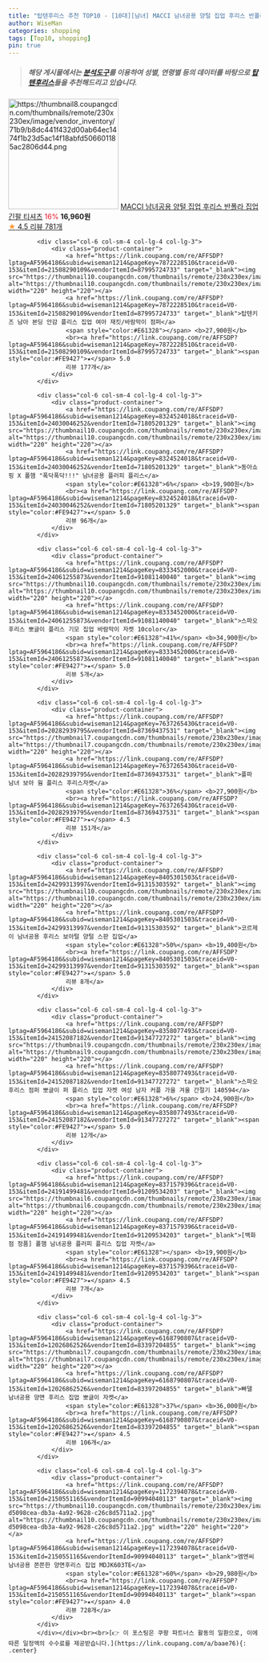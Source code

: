 ```yaml
---
title: "탑텐후리스 추천 TOP10 - [10대][남녀] MACCI 남녀공용 양털 집업 후리스 반폴라 집업 긴팔 티셔츠"
author: WiseMan
categories: shopping
tags: [Top10, shopping]
pin: true
---
```


> ##### 해당 게시물에서는 [**분석도구**](https://itemscout.io/)를 이용하여 **성별**, **연령별** 등의 데이터를 바탕으로 [**탑텐후리스**](https://link.coupang.com/a/baae76)들을 추천해드리고 있습니다.
<div class="container"><div class="row">
            <div class="col-6 col-sm-4 col-lg-4 col-lg-3">
                <div class="product-container">
                    <a href="https://link.coupang.com/re/AFFSDP?lptag=AF5964186&subid=wiseman1214&pageKey=321178832&traceid=V0-153&itemId=1028199394&vendorItemId=87623286464" target="_blank"><img src="https://thumbnail8.coupangcdn.com/thumbnails/remote/230x230ex/image/vendor_inventory/71b9/b8dc441f432d00ab64ec1474f1b23d5ac14f18abfd506601185ac2806d44.png" alt="https://thumbnail8.coupangcdn.com/thumbnails/remote/230x230ex/image/vendor_inventory/71b9/b8dc441f432d00ab64ec1474f1b23d5ac14f18abfd506601185ac2806d44.png" width="220" height="220"></a>
                    <a href="https://link.coupang.com/re/AFFSDP?lptag=AF5964186&subid=wiseman1214&pageKey=321178832&traceid=V0-153&itemId=1028199394&vendorItemId=87623286464" target="_blank">MACCI 남녀공용 양털 집업 후리스 반폴라 집업 긴팔 티셔츠</a>
                    <span style="color:#E61328">16%</span> <b>16,960원</b>
                    <br><a href="https://link.coupang.com/re/AFFSDP?lptag=AF5964186&subid=wiseman1214&pageKey=321178832&traceid=V0-153&itemId=1028199394&vendorItemId=87623286464" target="_blank"><span style="color:#FE9427">★</span> 4.5
                    리뷰 781개</a>
                </div>
            </div>
            
            <div class="col-6 col-sm-4 col-lg-4 col-lg-3">
                <div class="product-container">
                    <a href="https://link.coupang.com/re/AFFSDP?lptag=AF5964186&subid=wiseman1214&pageKey=7872228510&traceid=V0-153&itemId=21508290109&vendorItemId=87995724733" target="_blank"><img src="https://thumbnail10.coupangcdn.com/thumbnails/remote/230x230ex/image/vendor_inventory/1069/b1d83b2dfd4e3e4fb8219cf77d3722a10c2d5d9d327ade738be94dc15927.jpg" alt="https://thumbnail10.coupangcdn.com/thumbnails/remote/230x230ex/image/vendor_inventory/1069/b1d83b2dfd4e3e4fb8219cf77d3722a10c2d5d9d327ade738be94dc15927.jpg" width="220" height="220"></a>
                    <a href="https://link.coupang.com/re/AFFSDP?lptag=AF5964186&subid=wiseman1214&pageKey=7872228510&traceid=V0-153&itemId=21508290109&vendorItemId=87995724733" target="_blank">탑텐키즈 남아 본딩 안감 플리스 집업 여아 재킷/바람막이 점퍼</a>
                    <span style="color:#E61328"></span> <b>27,900원</b>
                    <br><a href="https://link.coupang.com/re/AFFSDP?lptag=AF5964186&subid=wiseman1214&pageKey=7872228510&traceid=V0-153&itemId=21508290109&vendorItemId=87995724733" target="_blank"><span style="color:#FE9427">★</span> 5.0
                    리뷰 177개</a>
                </div>
            </div>
            
            <div class="col-6 col-sm-4 col-lg-4 col-lg-3">
                <div class="product-container">
                    <a href="https://link.coupang.com/re/AFFSDP?lptag=AF5964186&subid=wiseman1214&pageKey=8324524018&traceid=V0-153&itemId=24030046252&vendorItemId=71805201329" target="_blank"><img src="https://thumbnail10.coupangcdn.com/thumbnails/remote/230x230ex/image/vendor_inventory/c2a5/a996abc172b5f00dcc5faabe68a8c314117fe8dfd6718af7ffd0e0618eb6.jpg" alt="https://thumbnail10.coupangcdn.com/thumbnails/remote/230x230ex/image/vendor_inventory/c2a5/a996abc172b5f00dcc5faabe68a8c314117fe8dfd6718af7ffd0e0618eb6.jpg" width="220" height="220"></a>
                    <a href="https://link.coupang.com/re/AFFSDP?lptag=AF5964186&subid=wiseman1214&pageKey=8324524018&traceid=V0-153&itemId=24030046252&vendorItemId=71805201329" target="_blank">동아쇼핑 X 폴햄 "폭닥폭닥!!!" 남녀공용 플러피 플리스</a>
                    <span style="color:#E61328">6%</span> <b>19,900원</b>
                    <br><a href="https://link.coupang.com/re/AFFSDP?lptag=AF5964186&subid=wiseman1214&pageKey=8324524018&traceid=V0-153&itemId=24030046252&vendorItemId=71805201329" target="_blank"><span style="color:#FE9427">★</span> 5.0
                    리뷰 96개</a>
                </div>
            </div>
            
            <div class="col-6 col-sm-4 col-lg-4 col-lg-3">
                <div class="product-container">
                    <a href="https://link.coupang.com/re/AFFSDP?lptag=AF5964186&subid=wiseman1214&pageKey=8333452000&traceid=V0-153&itemId=24061255873&vendorItemId=91081140040" target="_blank"><img src="https://thumbnail10.coupangcdn.com/thumbnails/remote/230x230ex/image/vendor_inventory/30bd/911389afcafb2db02e5fc739c975b986b7333e7a8be5b245e57fa6fdfb88.png" alt="https://thumbnail10.coupangcdn.com/thumbnails/remote/230x230ex/image/vendor_inventory/30bd/911389afcafb2db02e5fc739c975b986b7333e7a8be5b245e57fa6fdfb88.png" width="220" height="220"></a>
                    <a href="https://link.coupang.com/re/AFFSDP?lptag=AF5964186&subid=wiseman1214&pageKey=8333452000&traceid=V0-153&itemId=24061255873&vendorItemId=91081140040" target="_blank">스파오 후리스 뽀글이 플리스 기모 집업 바람막이 자켓 10color</a>
                    <span style="color:#E61328">41%</span> <b>34,900원</b>
                    <br><a href="https://link.coupang.com/re/AFFSDP?lptag=AF5964186&subid=wiseman1214&pageKey=8333452000&traceid=V0-153&itemId=24061255873&vendorItemId=91081140040" target="_blank"><span style="color:#FE9427">★</span> 5.0
                    리뷰 5개</a>
                </div>
            </div>
            
            <div class="col-6 col-sm-4 col-lg-4 col-lg-3">
                <div class="product-container">
                    <a href="https://link.coupang.com/re/AFFSDP?lptag=AF5964186&subid=wiseman1214&pageKey=7637265430&traceid=V0-153&itemId=20282939795&vendorItemId=87369437531" target="_blank"><img src="https://thumbnail7.coupangcdn.com/thumbnails/remote/230x230ex/image/vendor_inventory/3f8e/f270bb35885e4ce831fa025157b9655d64e470f9b9061e78ccf394fd2a20.jpg" alt="https://thumbnail7.coupangcdn.com/thumbnails/remote/230x230ex/image/vendor_inventory/3f8e/f270bb35885e4ce831fa025157b9655d64e470f9b9061e78ccf394fd2a20.jpg" width="220" height="220"></a>
                    <a href="https://link.coupang.com/re/AFFSDP?lptag=AF5964186&subid=wiseman1214&pageKey=7637265430&traceid=V0-153&itemId=20282939795&vendorItemId=87369437531" target="_blank">플파 남녀 보아 웜 플리스 후리스자켓</a>
                    <span style="color:#E61328">36%</span> <b>27,900원</b>
                    <br><a href="https://link.coupang.com/re/AFFSDP?lptag=AF5964186&subid=wiseman1214&pageKey=7637265430&traceid=V0-153&itemId=20282939795&vendorItemId=87369437531" target="_blank"><span style="color:#FE9427">★</span> 4.5
                    리뷰 151개</a>
                </div>
            </div>
            
            <div class="col-6 col-sm-4 col-lg-4 col-lg-3">
                <div class="product-container">
                    <a href="https://link.coupang.com/re/AFFSDP?lptag=AF5964186&subid=wiseman1214&pageKey=8405301503&traceid=V0-153&itemId=24299313997&vendorItemId=91315303592" target="_blank"><img src="https://thumbnail10.coupangcdn.com/thumbnails/remote/230x230ex/image/vendor_inventory/9e3a/e4fac07798f3587222a4c552de10bbd87d0e48afe1a02a62a7d66419c6d1.png" alt="https://thumbnail10.coupangcdn.com/thumbnails/remote/230x230ex/image/vendor_inventory/9e3a/e4fac07798f3587222a4c552de10bbd87d0e48afe1a02a62a7d66419c6d1.png" width="220" height="220"></a>
                    <a href="https://link.coupang.com/re/AFFSDP?lptag=AF5964186&subid=wiseman1214&pageKey=8405301503&traceid=V0-153&itemId=24299313997&vendorItemId=91315303592" target="_blank">코르제이 남녀공용 후리스 보아털 양털 스판 집업</a>
                    <span style="color:#E61328">50%</span> <b>19,400원</b>
                    <br><a href="https://link.coupang.com/re/AFFSDP?lptag=AF5964186&subid=wiseman1214&pageKey=8405301503&traceid=V0-153&itemId=24299313997&vendorItemId=91315303592" target="_blank"><span style="color:#FE9427">★</span> 5.0
                    리뷰 8개</a>
                </div>
            </div>
            
            <div class="col-6 col-sm-4 col-lg-4 col-lg-3">
                <div class="product-container">
                    <a href="https://link.coupang.com/re/AFFSDP?lptag=AF5964186&subid=wiseman1214&pageKey=8358077493&traceid=V0-153&itemId=24152087182&vendorItemId=91347727272" target="_blank"><img src="https://thumbnail9.coupangcdn.com/thumbnails/remote/230x230ex/image/vendor_inventory/6667/eaea052f2618d5f3c5d329b85c6a822f824d9d85cb56fe4b85cf9dc477bd.png" alt="https://thumbnail9.coupangcdn.com/thumbnails/remote/230x230ex/image/vendor_inventory/6667/eaea052f2618d5f3c5d329b85c6a822f824d9d85cb56fe4b85cf9dc477bd.png" width="220" height="220"></a>
                    <a href="https://link.coupang.com/re/AFFSDP?lptag=AF5964186&subid=wiseman1214&pageKey=8358077493&traceid=V0-153&itemId=24152087182&vendorItemId=91347727272" target="_blank">스파오 후리스 점퍼 뽀글이 퍼 플리스 집업 자켓 여성 남자 커플 가을 겨울 간절기 140594</a>
                    <span style="color:#E61328">6%</span> <b>24,900원</b>
                    <br><a href="https://link.coupang.com/re/AFFSDP?lptag=AF5964186&subid=wiseman1214&pageKey=8358077493&traceid=V0-153&itemId=24152087182&vendorItemId=91347727272" target="_blank"><span style="color:#FE9427">★</span> 5.0
                    리뷰 12개</a>
                </div>
            </div>
            
            <div class="col-6 col-sm-4 col-lg-4 col-lg-3">
                <div class="product-container">
                    <a href="https://link.coupang.com/re/AFFSDP?lptag=AF5964186&subid=wiseman1214&pageKey=8371579396&traceid=V0-153&itemId=24191499481&vendorItemId=91209534203" target="_blank"><img src="https://thumbnail6.coupangcdn.com/thumbnails/remote/230x230ex/image/vendor_inventory/5278/84e36652d99418bd7aa469b95c027f3d5256526595d85d0389baaf0ceda4.png" alt="https://thumbnail6.coupangcdn.com/thumbnails/remote/230x230ex/image/vendor_inventory/5278/84e36652d99418bd7aa469b95c027f3d5256526595d85d0389baaf0ceda4.png" width="220" height="220"></a>
                    <a href="https://link.coupang.com/re/AFFSDP?lptag=AF5964186&subid=wiseman1214&pageKey=8371579396&traceid=V0-153&itemId=24191499481&vendorItemId=91209534203" target="_blank">[백화점 정품] 폴햄 남녀공용 플러피 플리스 집업 자켓</a>
                    <span style="color:#E61328"></span> <b>19,900원</b>
                    <br><a href="https://link.coupang.com/re/AFFSDP?lptag=AF5964186&subid=wiseman1214&pageKey=8371579396&traceid=V0-153&itemId=24191499481&vendorItemId=91209534203" target="_blank"><span style="color:#FE9427">★</span> 4.5
                    리뷰 7개</a>
                </div>
            </div>
            
            <div class="col-6 col-sm-4 col-lg-4 col-lg-3">
                <div class="product-container">
                    <a href="https://link.coupang.com/re/AFFSDP?lptag=AF5964186&subid=wiseman1214&pageKey=6168790807&traceid=V0-153&itemId=12026862526&vendorItemId=83397204855" target="_blank"><img src="https://thumbnail7.coupangcdn.com/thumbnails/remote/230x230ex/image/vendor_inventory/6961/6281e317e36194d96bab9e08b018ca854fd7533f446c00d1eebf23c0eeb7.JPG" alt="https://thumbnail7.coupangcdn.com/thumbnails/remote/230x230ex/image/vendor_inventory/6961/6281e317e36194d96bab9e08b018ca854fd7533f446c00d1eebf23c0eeb7.JPG" width="220" height="220"></a>
                    <a href="https://link.coupang.com/re/AFFSDP?lptag=AF5964186&subid=wiseman1214&pageKey=6168790807&traceid=V0-153&itemId=12026862526&vendorItemId=83397204855" target="_blank">빠델 남녀공용 양면 후리스 집업 뽀글이 자켓</a>
                    <span style="color:#E61328">37%</span> <b>36,000원</b>
                    <br><a href="https://link.coupang.com/re/AFFSDP?lptag=AF5964186&subid=wiseman1214&pageKey=6168790807&traceid=V0-153&itemId=12026862526&vendorItemId=83397204855" target="_blank"><span style="color:#FE9427">★</span> 4.5
                    리뷰 106개</a>
                </div>
            </div>
            
            <div class="col-6 col-sm-4 col-lg-4 col-lg-3">
                <div class="product-container">
                    <a href="https://link.coupang.com/re/AFFSDP?lptag=AF5964186&subid=wiseman1214&pageKey=1172394078&traceid=V0-153&itemId=2150551165&vendorItemId=90994040113" target="_blank"><img src="https://thumbnail10.coupangcdn.com/thumbnails/remote/230x230ex/image/retail/images/543585119835819-d5098cea-db3a-4a92-9628-c26c8d5711a2.jpg" alt="https://thumbnail10.coupangcdn.com/thumbnails/remote/230x230ex/image/retail/images/543585119835819-d5098cea-db3a-4a92-9628-c26c8d5711a2.jpg" width="220" height="220"></a>
                    <a href="https://link.coupang.com/re/AFFSDP?lptag=AF5964186&subid=wiseman1214&pageKey=1172394078&traceid=V0-153&itemId=2150551165&vendorItemId=90994040113" target="_blank">엠엔씨 남녀공용 쫀쫀한 양면후리스 집업 MDJK603TE</a>
                    <span style="color:#E61328">60%</span> <b>29,980원</b>
                    <br><a href="https://link.coupang.com/re/AFFSDP?lptag=AF5964186&subid=wiseman1214&pageKey=1172394078&traceid=V0-153&itemId=2150551165&vendorItemId=90994040113" target="_blank"><span style="color:#FE9427">★</span> 4.0
                    리뷰 728개</a>
                </div>
            </div>
            </div></div><br><br>[👉 이 포스팅은 쿠팡 파트너스 활동의 일환으로, 이에 따른 일정액의 수수료를 제공받습니다.](https://link.coupang.com/a/baae76){: .center}